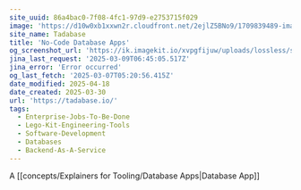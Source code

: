 ```yaml
---
site_uuid: 86a4bac0-7f08-4fc1-97d9-e2753715f029
image: 'https://d10w0xb1xxwn2r.cloudfront.net/2ejlZ5BNo9/1709839489-images.png'
site_name: Tadabase
title: 'No-Code Database Apps'
og_screenshot_url: 'https://ik.imagekit.io/xvpgfijuw/uploads/lossless/screenshots/20250605_Tadabase_og_screenshot.jpeg'
jina_last_request: '2025-03-09T06:45:05.517Z'
jina_error: 'Error occurred'
og_last_fetch: '2025-03-07T05:20:56.415Z'
date_modified: 2025-04-18
date_created: 2025-03-30
url: 'https://tadabase.io/'
tags:
  - Enterprise-Jobs-To-Be-Done
  - Lego-Kit-Engineering-Tools
  - Software-Development
  - Databases
  - Backend-As-A-Service
---
```


A [[concepts/Explainers for Tooling/Database Apps|Database App]]